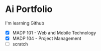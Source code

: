 # Ai Portfolio
I'm learning Github 

 - [x] MADP 101 - Web and Mobile Technology
 - [x] MADP 104 - Project Management
 - [ ] scratch
